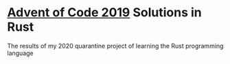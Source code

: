# [Advent of Code 2019](https://adventofcode.com/) Solutions in Rust


The results of my 2020 quarantine project of learning the Rust programming language
